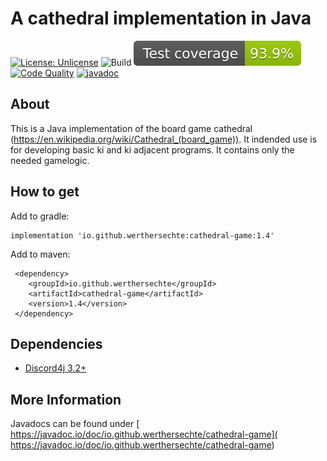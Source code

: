 # A cathedral implementation in Java
[![License: Unlicense](https://img.shields.io/badge/License-Unlicense-blue.svg)](http://unlicense.org/)
![Build](https://github.com/WerthersEchte/cathedral/actions/workflows/build.yml/badge.svg)
[![Test coverage](.github/badges/jacoco.svg)](https://github.com/WerthersEchte/cathedral/actions/workflows/build.yml)
[![Code Quality](https://github.com/WerthersEchte/cathedral/actions/workflows/codequality.yml/badge.svg)](https://github.com/WerthersEchte/cathedral/actions/workflows/codequality.yml)
[![javadoc](https://javadoc.io/badge2/io.github.werthersechte/cathedral-game/javadoc.svg)](https://javadoc.io/doc/io.github.werthersechte/cathedral-game)

## About
This is a Java implementation of the board game cathedral (https://en.wikipedia.org/wiki/Cathedral_(board_game)). It indended use is for developing basic ki and ki adjacent programs. It contains only the needed gamelogic.

## How to get
Add to gradle:
```
implementation 'io.github.werthersechte:cathedral-game:1.4'
```

Add to maven:
```
 <dependency>
    <groupId>io.github.werthersechte</groupId>
    <artifactId>cathedral-game</artifactId>
    <version>1.4</version>
 </dependency>
```
## Dependencies
- [Discord4j 3.2+](https://github.com/Discord4J/Discord4J)

## More Information
Javadocs can be found under [ https://javadoc.io/doc/io.github.werthersechte/cathedral-game]( https://javadoc.io/doc/io.github.werthersechte/cathedral-game)

